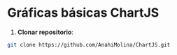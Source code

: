 # Gráficas básicas ChartJS

1. **Clonar repositorio**: 
```sh
git clone https://github.com/AnahiMolina/ChartJS.git
```
